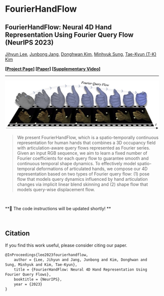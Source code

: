 # FourierHandFlow

## FourierHandFlow: Neural 4D Hand Representation Using Fourier Query Flow (NeurIPS 2023) ##

[Jihyun Lee](https://jyunlee.github.io/), [Junbong Jang](https://junbongjang.github.io/), [Donghwan Kim](https://donghwankim0101.github.io/), [Minhyuk Sung](https://mhsung.github.io/), [Tae-Kyun (T-K) Kim](https://sites.google.com/view/tkkim/home)

**\[[Project Page](https://jyunlee.github.io/projects/fourier-hand-flow/)\] \[[Paper](https://arxiv.org/pdf/2307.08100.pdf)\] \[[Supplementary Video](https://youtu.be/gDnYcQni_Gk)\]**

---

<p align="center">
  <img src="teaser.png" />
</p>


> We present FourierHandFlow, which is a spatio-temporally continuous representation for human hands that combines a 3D occupancy field with articulation-aware query flows represented as Fourier series. Given an input RGB sequence, we aim to learn a fixed number of Fourier coefficients for each query flow to guarantee smooth and continuous temporal shape dynamics. To effectively model spatio-temporal deformations of articulated hands, we compose our 4D representation based on two types of Fourier query flow: (1) pose flow that models query dynamics influenced by hand articulation changes via implicit linear blend skinning and (2) shape flow that models query-wise displacement flow.

&nbsp;

**📌 The code instructions will be updated shortly! **

&nbsp;

## Citation

If you find this work useful, please consider citing our paper.

```
@InProceedings{lee2023fourierhandflow,
    author = {Lee, Jihyun and Jang, Junbong and Kim, Donghwan and Sung, Minhyuk and Kim, Tae-Kyun},
    title = {FourierHandFlow: Neural 4D Hand Representation Using Fourier Query Flows},
    booktitle = {NeurIPS},
    year = {2023}
}
```

